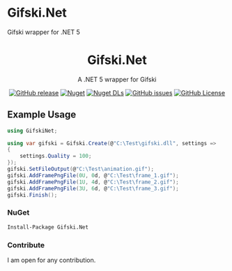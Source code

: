 # Gifski.Net
 Gifski wrapper for .NET 5

<div align="center">

# Gifski.Net

A .NET 5 wrapper for Gifski

[![GitHub release](https://img.shields.io/github/v/release/thoo0224/Gifski.Net?logo=github)](https://github.com/thoo0224/Gifski.Net/releases/latest) [![Nuget](https://img.shields.io/nuget/v/Gifski.Net?logo=nuget)](https://www.nuget.org/packages/Gifski.Net) [![Nuget DLs](https://img.shields.io/nuget/dt/Gifski.Net?logo=nuget)](https://www.nuget.org/packages/Gifski.Net) [![GitHub issues](https://img.shields.io/github/issues/thoo0224/Gifski.Net?logo=github)](https://github.com/thoo0224/Gifski.Net/issues) [![GitHub License](https://img.shields.io/github/license/thoo0224/Gifski.Net)](https://github.com/thoo0224/Gifski.Net/blob/master/LICENSE)

</div>

## Example Usage

```cs
using GifskiNet;

using var gifski = Gifski.Create(@"C:\Test\gifski.dll", settings =>
{
    settings.Quality = 100;
});
gifski.SetFileOutput(@"C:\Test\animation.gif");
gifski.AddFramePngFile(0U, 0d, @"C:\Test\frame_1.gif");
gifski.AddFramePngFile(1U, 4d, @"C:\Test\frame_2.gif");
gifski.AddFramePngFile(3U, 6d, @"C:\Test\frame_3.gif");
gifski.Finish();
```

### NuGet

```md
Install-Package Gifski.Net
```

### Contribute
 
I am open for any contribution.
